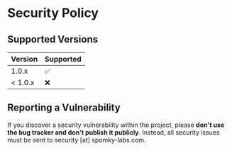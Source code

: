 # Security Policy

## Supported Versions

| Version | Supported          |
|---------|--------------------|
| 1.0.x   | :white_check_mark: |
| < 1.0.x | :x:                |

## Reporting a Vulnerability

If you discover a security vulnerability within the project, please **don't use the bug tracker and don't publish it publicly**.
Instead, all security issues must be sent to security [at] spomky-labs.com. 
